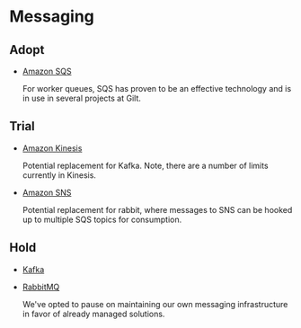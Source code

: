 # Messaging

## Adopt

  - [Amazon SQS](http://aws.amazon.com/sqs/)

    For worker queues, SQS has proven to be an effective technology and is in use in several projects at Gilt.

## Trial

  - [Amazon Kinesis](http://aws.amazon.com/kinesis/)
  
    Potential replacement for Kafka. Note, there are a number of limits currently in Kinesis.

  - [Amazon SNS](http://aws.amazon.com/sns/)
    
    Potential replacement for rabbit, where messages to SNS can be hooked up to multiple SQS topics for consumption.

## Hold

  - [Kafka](http://kafka.apache.org)
  - [RabbitMQ](https://www.rabbitmq.com)
  
    We've opted to pause on maintaining our own messaging infrastructure in favor of already managed solutions.

